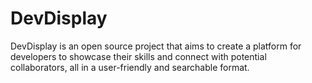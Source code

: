 # DevDisplay
DevDisplay is an open source project that aims to create a platform for developers to showcase their skills and connect with potential collaborators, all in a user-friendly and searchable format.
